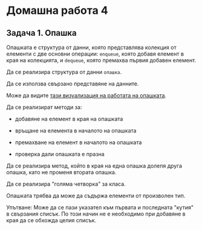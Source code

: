 # Домашна работа 4

## Задача 1. Опашка

Опашката е структура от данни, която представлява колекция от елементи с две основни операции:
`enqueue`, която добавя елемент в края на колекцията, и `dequeue`, която премахва първия 
добавен елемент.

Да се реализира структура от данни `опашка`.

Да се използва свързано представяне на данните.

Може да видите [тази визуализация на работата на опашката](https://www.cs.usfca.edu/~galles/visualization/QueueLL.html).

Да се реализират методи за:

- добавяне на елемент в края на опашката

- връщане на елемента в началото на опашката

- премахване на елемент в началото на опашката

- проверка дали опашката е празна

Да се реализира метод, който в края на една опашка долепя друга опашка, като
не променя втората опашка.

Да се реализира "голяма четворка" за класа.

Опашката трябва да може да съдържа елементи от произволен тип.

Упътване: Може да се пази указател към първата и последната "кутия" в свързания
списък. По този начин не е необходимо при добавяне в края да се обхожда целия списък.